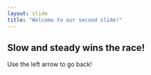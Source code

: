 ```yaml
---
layout: slide
title: "Welcome to our second slide!"
---
```

## Slow and steady wins the race!
Use the left arrow to go back!
